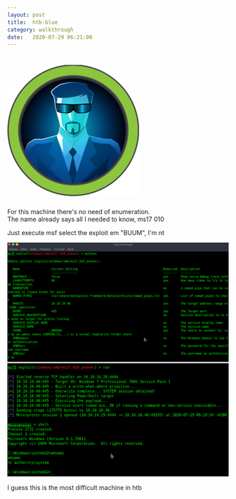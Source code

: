 ```yaml
---
layout: post
title:  htb-blue
category: walkthrough
date:   2020-07-29 06:21:00
---
```


# ![blue](/assets/img/blue/blue.png)  
  
  
For this machine there's no need of enumeration.  
The name already says all I needed to know, ms17 010  

Just execute msf select the exploit em "BUUM", I'm nt  

![exploit](/assets/img/blue/blue1.png)  
![root](assets/img/blue/blue2.png)  

I guess this is the most difficult machine in htb  
